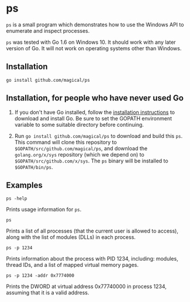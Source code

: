 ps
====

`ps` is a small program which demonstrates how to use the Windows API to
enumerate and inspect processes.

`ps` was tested with Go 1.6 on Windows 10. It should work with any later version of Go. It will not work on operating systems other than Windows.

Installation
------------

    go install github.com/magical/ps

Installation, for people who have never used Go
------------

1. If you don't have Go installed, follow the [installation instructions][]
   to download and install Go.
   Be sure to set the GOPATH environment variable to some suitable directory before continuing.

2. Run `go install github.com/magical/ps` to download and build this `ps`.
   This command will clone this repository to `$GOPATH/src/github.com/magical/ps`,
   and download the `golang.org/x/sys` repository (which we depend on) to
   `$GOPATH/src/github.com/x/sys`.
   The `ps` binary will be installed to `$GOPATH/bin/ps`.

[installation instructions]: https://golang.org/doc/install

Examples
--------

    ps -help

Prints usage information for `ps`.

    ps

Prints a list of all processes (that the current user is allowed to access),
along with the list of modules (DLLs) in each process.

    ps -p 1234

Prints information about the process with PID 1234, including: modules, thread IDs, and a list of mapped virtual memory pages.

    ps -p 1234 -addr 0x7774000

Prints the DWORD at virtual address 0x77740000 in process 1234, assuming
that it is a valid address.
